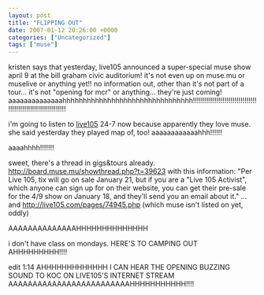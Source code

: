 ```yaml
---
layout: post
title: "FLIPPING OUT"
date: 2007-01-12 20:26:00 +0000
categories: ["Uncategorized"]
tags: ["muse"]
---
```


kristen says that yesterday, live105 announced a super-special muse show april 9 at the bill graham civic auditorium! it's not even up on muse.mu or muselive or anything yet!! no information out, other than it's not part of a tour... it's not "opening for mcr" or anything... they're just coming! aaaaaaaaaaaaaahhhhhhhhhhhhhhhhhhhhhhhhhhhhhhhh!!!!!!!!!!!!!!!!!!!!!!!!!!!!!!!!!!!!!!!!!!!!!!!!!!!!!!!!!!!!!

i'm going to listen to [live105](http://www.live105.com/) 24-7 now because apparently they love muse. she said yesterday they played map of, too! aaaaaaaaaaaahhh!!!!!!

aaaahhhh!!!!!!!

sweet, there's a thread in gigs&tours already. http://board.muse.mu/showthread.php?t=39623
with this information: "Per Live 105, tix will go on sale January 21, but if you are a "Live 105 Activist", which anyone can sign up for on their website, you can get their pre-sale for the 4/9 show on January 18, and they'll send you an email about it."   ... and http://live105.com/pages/74945.php (which muse isn't listed on yet, oddly)

AAAAAAAAAAAAAAHHHHHHHHHHHHHH

i don't have class on mondays. HERE'S TO CAMPING OUT AHHHHHHHHH!!!!

edit 1:14 AHHHHHHHHHHHHH I CAN HEAR THE OPENING BUZZING SOUND TO KOC ON LIVE105'S INTERNET STREAM AAAAAAAAAAAAAAAAAAAAAAAAAHHHHHHHHHHH!!!!